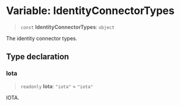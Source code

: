 # Variable: IdentityConnectorTypes

> `const` **IdentityConnectorTypes**: `object`

The identity connector types.

## Type declaration

### Iota

> `readonly` **Iota**: `"iota"` = `"iota"`

IOTA.
